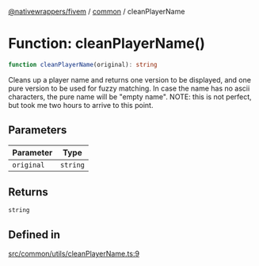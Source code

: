 [@nativewrappers/fivem](../../README.md) / [common](../README.md) / cleanPlayerName

# Function: cleanPlayerName()

```ts
function cleanPlayerName(original): string
```

Cleans up a player name and returns one version to be displayed, and one pure version to be used for fuzzy matching.
In case the name has no ascii characters, the pure name will be "empty name".
NOTE: this is not perfect, but took me two hours to arrive to this point.

## Parameters

| Parameter | Type |
| ------ | ------ |
| `original` | `string` |

## Returns

`string`

## Defined in

[src/common/utils/cleanPlayerName.ts:9](https://github.com/nativewrappers/fivem/blob/a98996c0c5fa01724c4f2137e7528f7f3c03bc27/src/common/utils/cleanPlayerName.ts#L9)
